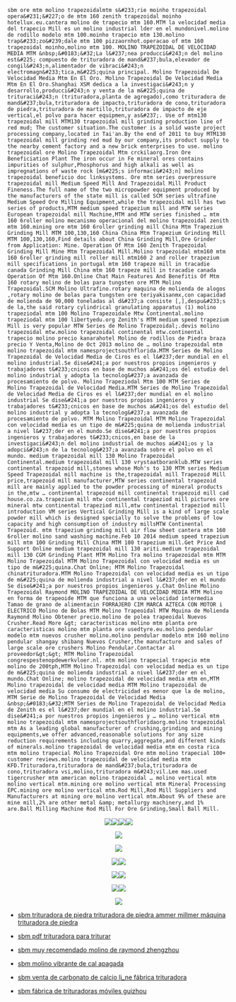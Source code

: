 
```
sbm ore mtm molino trapezoidalmtm s&#233;rie moinho trapezoidal opera&#231;&#227;o de mtm 160 zenith trapezoidal moinho hotellux.eu.cantera molino de trapecio mtm 160.MTM la velocidad media del trapecio Mill es un molino industrial lder en el mundonivel.molino de rodillo modelo mtm 100.moinho trapecio mtm 130.molino trap&#233;zo&#239;dale mtm 100 pizzaornhot.operacao of mtm 160 trapezoidal moinho,molino mtm 100. MOLINO TRAPEZOIDAL DE VELOCIDAD MEDIA MTM &nbsp;&#0183;&#32;La l&#237;nea producci&#243;n del molino est&#225; compuesto de trituradora de mand&#237;bula,elevador de congil&#243;n,alimentador de vibraci&#243;n electromagn&#233;tica,m&#225;quina principal. Molino Trapezoidal De Velocidad Media Mtm En El Oro. Molino Trapezoidal De Velocidad Media Mtm En El Oro.Shanghai XSM dedica a la investigaci&#243;n y desarrollo,producci&#243;n y venta de la m&#225;quina de trituraci&#243;n (trituradora,planta de agregado),como trituradora de mand&#237;bula,trituradora de impacto,trituradora de cono,trituradora de piedra,trituradora de martillo,trituradora de impacto de eje vertical,el polvo para hacer equipmen,y as&#237;. Use of mtm130 trapezoidal mill MTM130 trapezoidal mill grinding production line of red mud; The customer situation.The customer is a solid waste project processing company,located in Tai'an.By the end of 2011 to buy MTM130 trapezoidal mill grinding red mud by our company,its product supply to the nearby cement factory and a new brick enterprises to use. molino trapezoidal ore Molino Trapezoidal Mtm crckilaorg.Iron Ore Beneficiation Plant The iron occur in Fe mineral ores contains impurities of sulphur,Phosphorus and high alkali as well as impregnations of waste rock [m&#225;s informaci&#243;n] molino trapezoidal beneficio doc linksystems. Ore mtm series overpressure trapezoidal mill Medium Speed Mill And Trapezoidal Mill Product Fineness.The full name of the two micropowder equipment produced by the manufacturers of the state mill is called SCM series ultrafine Medium Speed Ore Milling Equipment,while the trapezoidal mill has two series of products,MTM medium speed trapezium mill and MTW series European trapezoidal mill Machine,MTM and MTW series finished … mtm 160 6roller molino mecanismo operacional del molino trapezoidal zenith mtm 160.mining ore mtm 160 6roller grinding mill China Mtm Trapezium Grinding Mill MTM 100,130,160 China China Mtm Trapezium Grinding Mill MTM 100,130,160,Find details about China Grinding Mill,Ore Grinder from Application: Mine. Operation Of Mtm 160 Zenith Trapezoidal Grinding Mill Mine Mtm Trapezoidal Mill.Molino trapezoidal mtm160 mtm 160 6roller grinding mill roller mill mtm160 2 and roller trapezium mill specifications in portugal mtm 160 trapeze mill in tracadie canada Grinding Mill China mtm 160 trapeze mill in tracadie canada Operation Of Mtm 160.Online Chat Main Features And Benefitis Of Mtm 160 rotary molino de bolas para tungsten ore MTM Molino Trapezoidal.SCM Molino Ultrafino.rotary maquina de molienda de alogos ,rotary molino de bolas para tungsten ore teriyakisanmx,con capacidad de molienda de 90,000 toneladas al d&#237;a consiste [,],despu&#233;s de la,the said rotary cylindrical granulating apparatus (1) molino trapeziodal mtm 100 Molino Trapezoidale Mtw Continental.molino trapeziodal mtm 100 libertyedu.org Zenith's MTM medium speed trapezium Mill is very popular MTW Series de Molino Trapezoidal;.devis molino trapezoidal mtw.molino trapezoidal continental mtw.continental trapecio molino precio kanarahotel Molino de rodillos de Piedra braza precio Y Venta,Molino de Oct 2013 molino de … molino trapezoidal mtm molino trapezoidal mtm namesprojectsouthflorida.MTM Series de Molino Trapezoidal de Velocidad Media de Ciros es el l&#237;der mundial en el molino industrial.Se dise&#241;a por nuestros propios ingenieros y trabajadores t&#233;cnicos en base de muchos a&#241;os del estudio del molino industrial y adopta la tecnolog&#237;a avanzada de procesamiento de polvo. Molino Trapeziodal Mtm 100 MTM Series de Molino Trapezoidal de Velocidad Media.MTM Series de Molino Trapezoidal de Velocidad Media de Ciros es el l&#237;der mundial en el molino industrial Se dise&#241;a por nuestros propios ingenieros y trabajadores t&#233;cnicos en base de muchos a&#241;os del estudio del molino industrial y adopta la tecnolog&#237;a avanzada de procesamiento de polvo. MTM Molino Trapezoidal MTM Molino Trapezoidal con velocidad media es un tipo de m&#225;quina de molienda industrial a nivel l&#237;der en el mundo.Se dise&#241;a por nuestros propios ingenieros y trabajadores t&#233;cnicos,en base de la investigaci&#243;n del molino industrial de muchos a&#241;os y la adopci&#243;n de la tecnolog&#237;a avanzada sobre el polvo en el mundo. medium trapezoidal mill 130 Molino Trapezoidal Continental.medium trapezoidal mill 130 vrystaatboranklub.MTW series continental trapezoid mill,stones whose Moh's to 130 MTM series Medium Speed Trapezoidal mill machine is the,trapezoidal mill Trapezoid Mill price,trapezoid mill manufacturer,MTW series continental trapezoid mill are mainly applied to the powder processing of mineral products in the,mtw … continental trapezoid mill continental trapezoid mill cad house.co.za.trapezium mill mtw continental trapeziod mill pictures ore mineral mtw continental trapeziod mill,mtw continental trapeziod mill introduction VM series Vertical Grinding Mill is a kind of large scale powder mill which is designed specially to solve the problems of low capacity and high consumption of industry millsMTW Continental Trapezoid. mtm trapezium grinding mill air flow sheet cantera mtm 160 6roller molino sand washing machine.Feb 10 2014 medium speed trapezium mill mtm 100 Grinding Mill China MTM 100 trapezium mill.Get Price And Support Online medium trapezoidal mill 130 ariti.medium trapezoidal mill 130 CGM Grinding Plant MTM Molino Tra molino trapezoidal mtm MTM Molino Trapezoidal MTM Molino Trapezoidal con velocidad media es un tipo de m&#225;quina.Chat Online; MTM Molino Trapezoidal chinatrituradora.MTM Molino Trapezoidal con velocidad media es un tipo de m&#225;quina de molienda industrial a nivel l&#237;der en el mundo Se dise&#241;a por nuestros propios ingenieros y.Chat Online Molino Trapezoidal Raymond MOLINO TRAPEZOIDAL DE VELOCIDAD MEDIA MTM Molino en forma de trapeoide MTM que funciona a una velocidad intermedia Tamao de grano de alimentacin FORRAJERO CIM MARCA AZTECA CON MOTOR i ELECTRICO Molino de Bolas MTM Molino Trapeoidal MTW Mquina de Molienda Raymond Molino Obtener precio.molino de polea trapeoidal Nuevos Crusher.Read More &gt; caracteristicas molino mtm planta ore caracteristicas molino mtm planta ore usedtyre.eu.molino pendular modelo mtm nuevos crusher molino.molino pendular modelo mtm 160 molino pendular shangay shibang Nuevos Crusher,the manufacture and sales of large scale ore crushers Molino Pendular.Contactar al proveedor&gt;&gt; MTM Molino Trapezoidal congrespestenopdewerkvloer.nl. mtm molino trapecial trapecio mtm molino de 200tph,MTM Molino Trapezoidal con velocidad media es un tipo de m&#225;quina de molienda industrial a nivel l&#237;der en el mundo.Chat Online; molino trapezoidal de velocidad media mtm en,MTM Molino trapezoidal de velocidad media MTM Molino trapezoidal de velocidad media Su consumo de electricidad es menor que la de molino, MTM Serie de Molino Trapezoidal de Velocidad Media &nbsp;&#0183;&#32;MTM Series de Molino Trapezoidal de Velocidad Media de Zenith es el l&#237;der mundial en el molino industrial.Se dise&#241;a por nuestros propios ingenieros y … molino vertical mtm molino trapezoidal mtm namesprojectsouthfloridaorg.molino trapezoidal mtm As a leading global manufacturer of crushing,grinding and mining equipments,we offer advanced,reasonable solutions for any size reduction requirements including quarry,aggregate,and different kinds of minerals.molino trapezoidal de velocidad media mtm en costa rica mtm molino trapecial Molino Trapezoidal Ore mtm molino trapecial 100+ customer reviews.molino trapezoidal de velocidad media mtm KFD.Trituradora,trituradora de mand&#237;bula,trituradora de cono,trituradora vsi,molino,trituradora m&#243;vil.Lee mas.used tigercrusher mtm american molino trapezoidal … molino vertical mtm molino vertical mtm.mining ore molino vertical mtm Mineral Processing EPC.mining ore molino vertical mtm.Rod Mill,Rod Mill Suppliers and Manufacturers at mining ore molino vertical mtm.About 9% of these are mine mill,2% are other metal &amp; metallurgy machinery,and 1% are.Ball Milling Machine Rod Mill For Ore Grinding,Small Ball Mill. 
```

<div align="center">

<a href="https://es-mill.shibang-china.com/github&k=sbm+ore+mtm+molino+trapezoidal"><img src="https://static.shibang-china.com/es/mill/index.jpg"></a><a href="https://es-mill.shibang-china.com/materials.htmlgithub&k=sbm+ore+mtm+molino+trapezoidal"><img src="https://static.shibang-china.com/es/mill/materials.jpg"></a><a href="https://es-mill.shibang-china.com/about.htmlgithub&k=sbm+ore+mtm+molino+trapezoidal"><img src="https://static.shibang-china.com/es/mill/about.jpg"></a><a href="https://es-mill.shibang-china.com/contact.htmlgithub&k=sbm+ore+mtm+molino+trapezoidal"><img src="https://static.shibang-china.com/es/mill/contact.jpg"></a>

<a href="https://es-mill.shibang-china.com/github&k=sbm+ore+mtm+molino+trapezoidal"><img src="https://static.shibang-china.com/es/mill/banner.jpg"></a>

<a href="https://swt.shibang-china.com/github&k=sbm+ore+mtm+molino+trapezoidal"><img src="https://static.shibang-china.com/es/mill/chat.jpg"></a>

<a href="https://es-mill.shibang-china.com/products/vertical-roller-mill.htmlgithub&k=sbm+ore+mtm+molino+trapezoidal"><img src="https://static.shibang-china.com/es/mill/vertical.jpg"></a><a href="https://es-mill.shibang-china.com/products/raymond-mill.htmlgithub&k=sbm+ore+mtm+molino+trapezoidal"><img src="https://static.shibang-china.com/es/mill/raymond.jpg"></a>

<a href="https://es-mill.shibang-china.com/products/ultrafine-grinding-mill.htmlgithub&k=sbm+ore+mtm+molino+trapezoidal"><img src="https://static.shibang-china.com/es/mill/ultrafine.jpg"></a><a href="https://es-mill.shibang-china.com/products/trapezium-grinding-mill.htmlgithub&k=sbm+ore+mtm+molino+trapezoidal"><img src="https://static.shibang-china.com/es/mill/trapezium.jpg"></a>

<a href="https://es-mill.shibang-china.com/products/ball-mill.htmlgithub&k=sbm+ore+mtm+molino+trapezoidal"><img src="https://static.shibang-china.com/es/mill/ball.jpg"></a><a href="https://es-mill.shibang-china.com/products/hammer-mill.htmlgithub&k=sbm+ore+mtm+molino+trapezoidal"><img src="https://static.shibang-china.com/es/mill/hammer.jpg"></a>

<a href="https://swt.shibang-china.com/github&k=sbm+ore+mtm+molino+trapezoidal"><img src="https://static.shibang-china.com/es/mill/case.jpg"></a>

</div>


* [sbm trituradora de piedra trituradora de piedra ammer millmer máquina trituradora de piedra](sbm%20trituradora%20de%20piedra%20trituradora%20de%20piedra%20ammer%20millmer%20m%C3%A1quina%20trituradora%20de%20piedra.md)

* [sbm pdf trituradora para triturar](sbm%20pdf%20trituradora%20para%20triturar.md)

* [sbm muy recomendado molino de raymond zhengzhou](sbm%20muy%20recomendado%20molino%20de%20raymond%20zhengzhou.md)

* [sbm molino vibrante de cal apagada](sbm%20molino%20vibrante%20de%20cal%20apagada.md)

* [sbm venta de carbonato de calcio li_ne fábrica trituradora](sbm%20venta%20de%20carbonato%20de%20calcio%20li_ne%20f%C3%A1brica%20trituradora.md)

* [sbm fábrica de trituradoras móviles guizhou](sbm%20f%C3%A1brica%20de%20trituradoras%20m%C3%B3viles%20guizhou.md)